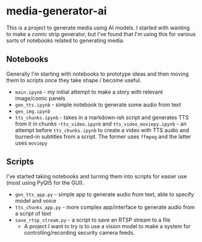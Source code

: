 # media-generator-ai

This is a project to generate media using AI models. I started with wanting to make a comic strip generator, but I've found that I'm using this for various sorts of notebooks related to generating media.

## Notebooks

Generally I'm starting with notebooks to prototype ideas and then moving them to scripts once they take shape / become useful.

- `main.ipynb` - my initial attempt to make a story with relevant image/comic panels
- `gen_tts.ipynb` - simple notebook to generate some audio from text
- `gen_img.ipynb`
- `tts_chunks.ipynb` - takes in a markdown-ish script and generates TTS from it in chunks -`tts_video.ipynb` and `tts_video_moviepy.ipynb` - an attempt before `tts_chunks.ipynb` to create a video with TTS audio and burned-in subtitles from a script. The former uses `ffmpeg` and the latter uses `moviepy`

## Scripts

I've started taking notebooks and turning them into scripts for easier use (most using PyQt5 for the GUI).

- `gen_tts_app.py` - simple app to generate audio from text, able to specify model and voice
- `tts_chunks_app.py` - more complex app/interface to generate audio from a script of text
- `save_rtsp_stream.py` - a script to save an RTSP stream to a file
  - A project I want to try is to use a vision model to make a system for controlling/recording security camera feeds.
